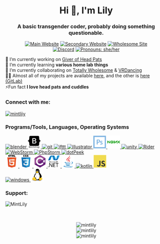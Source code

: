 <h1 align="center">Hi 👋, I'm Lily</h1>
<h3 align="center">A basic transgender coder, probably doing something questionable.</h3>

<p align="center">
	<a href="https://MintLily.lgbt" target="_blank"><img alt="Main Website" src="https://img.shields.io/website?label=MintLily.lgbt&style=for-the-badge&url=https%3A%2F%2FMintLily.lgbt" /></a>
	<a href="https://bslegacy.com" target="_blank"><img alt="Secondary Website" src="https://img.shields.io/website?label=bslegacy.com&style=for-the-badge&url=https%3A%2F%2Fbslegacy.com" /></a>
	<a href="https://totallywholeso.me" target="_blank"><img alt="Wholesome Site" src="https://img.shields.io/website?label=totallywholeso.me%20%28R-18%2B%29&style=for-the-badge&url=https%3A%2F%2Ftotallywholeso.me" /></a>
	<br>
	<a href="https://discord.com/users/167335587488071682" target="_blank"><img alt="Discord" src="https://img.shields.io/static/v1?label=MintLily&message=%230001&style=for-the-badge&logo=appveyor&color=7289DA&logo=Discord" /></a>
	<a href="https://ppl.moe/u/mintlily" target="_blank"><img alt="Pronouns: she/her" src="https://img.shields.io/static/v1?label=Pronouns&message=she/her&color=E6A1FF&style=for-the-badge" /><a/>
</p>

<p>
	🔭 I’m currently working on <a href="https://git.ellyvr.dev/Lily/giver-of-head-pats" target="_blank">Giver of Head Pats</a><br>
	🌱 I’m currently learning <b>various home lab things</b><br>
	👯 I’m currently collaborating on <a href="https://github.com/TotallyWholesomeVRC" target="_blank">Totally Wholesome</a> & <a href="https://vrdancing.club/" target="_blank">VRDancing</a><br>
	👨‍💻 Almost all of my projects are available <a href="https://github.com/MintLily?tab=repositories" target="_blank">here</a>, and the other is <a href="https://git.ellyvr.dev/Lily" target="_blank">here (GitLab)</a><br>
	⚡Fun fact <b>I love head pats and cuddles</b><br>
</p>

<h3 align="left">Connect with me:</h3>
<p align="left">
<a href="https://twitter.com/mintliiy" target="blank"><img align="center" src="https://raw.githubusercontent.com/rahuldkjain/github-profile-readme-generator/master/src/images/icons/Social/twitter.svg" alt="mintliiy" height="30" width="40" /></a>
</p>

<h3 align="left">Programs/Tools, Languages, Operating Systems</h3>
<a href="https://www.blender.org/" target="_blank" rel="noreferrer"> <img src="https://download.blender.org/branding/community/blender_community_badge_white.svg" alt="blender" width="40" height="40"/> </a> <a href="https://getbootstrap.com" target="_blank" rel="noreferrer"> <img src="https://raw.githubusercontent.com/devicons/devicon/master/icons/bootstrap/bootstrap-plain-wordmark.svg" alt="bootstrap" width="40" height="40"/> </a> <a href="https://git-scm.com/" target="_blank" rel="noreferrer"> <img src="https://www.vectorlogo.zone/logos/git-scm/git-scm-icon.svg" alt="git" width="40" height="40"/> </a> <a href="https://ifttt.com/" target="_blank" rel="noreferrer"> <img src="https://www.vectorlogo.zone/logos/ifttt/ifttt-ar21.svg" alt="ifttt" width="40" height="40"/> </a> <a href="https://www.adobe.com/in/products/illustrator.html" target="_blank" rel="noreferrer"> <img src="https://www.vectorlogo.zone/logos/adobe_illustrator/adobe_illustrator-icon.svg" alt="illustrator" width="40" height="40"/> </a> <a href="https://www.photoshop.com/en" target="_blank" rel="noreferrer"> <img src="https://raw.githubusercontent.com/devicons/devicon/master/icons/photoshop/photoshop-line.svg" alt="photoshop" width="40" height="40"/> </a> <a href="https://www.nginx.com" target="_blank" rel="noreferrer"> <img src="https://raw.githubusercontent.com/devicons/devicon/master/icons/nginx/nginx-original.svg" alt="nginx" width="40" height="40"/> </a> <a href="https://unity.com/" target="_blank" rel="noreferrer"> <img src="https://www.vectorlogo.zone/logos/unity3d/unity3d-icon.svg" alt="unity" width="40" height="40"/> </a> <a href="https://jb.gg/OpenSourceSupport" target="_blank" rel="noreferrer"> <img src="https://resources.jetbrains.com/storage/products/company/brand/logos/Rider_icon.svg" alt="Rider" width="40" height="40"/> </a> <a href="https://jb.gg/OpenSourceSupport" target="_blank" rel="noreferrer"> <img src="https://resources.jetbrains.com/storage/products/company/brand/logos/WebStorm_icon.svg" alt="WebStorm" width="40" height="40"/> </a> <a href="https://jb.gg/OpenSourceSupport" target="_blank" rel="noreferrer"> <img src="https://resources.jetbrains.com/storage/products/company/brand/logos/PhpStorm_icon.svg" alt="PhpStorm" width="40" height="40"/> </a> <a href="https://jb.gg/OpenSourceSupport" target="_blank" rel="noreferrer"> <img src="https://resources.jetbrains.com/storage/products/company/brand/logos/dotPeek_icon.svg" alt="dotPeek" width="40" height="40"/> </a>
<br>
<a href="https://www.w3.org/html/" target="_blank" rel="noreferrer"> <img src="https://raw.githubusercontent.com/devicons/devicon/master/icons/html5/html5-original-wordmark.svg" alt="html5" width="40" height="40"/> </a> <a href="https://www.w3schools.com/css/" target="_blank" rel="noreferrer"> <img src="https://raw.githubusercontent.com/devicons/devicon/master/icons/css3/css3-original-wordmark.svg" alt="css3" width="40" height="40"/> </a> <a href="https://www.w3schools.com/cs/" target="_blank" rel="noreferrer"> <img src="https://raw.githubusercontent.com/devicons/devicon/master/icons/csharp/csharp-original.svg" alt="csharp" width="40" height="40"/> </a> <a href="https://dotnet.microsoft.com/" target="_blank" rel="noreferrer"> <img src="https://raw.githubusercontent.com/devicons/devicon/master/icons/dot-net/dot-net-original-wordmark.svg" alt="dotnet" width="40" height="40"/> </a> <a href="https://www.java.com" target="_blank" rel="noreferrer"> <img src="https://raw.githubusercontent.com/devicons/devicon/master/icons/java/java-original.svg" alt="java" width="40" height="40"/> </a> <a href="https://kotlinlang.org" target="_blank" rel="noreferrer"> <img src="https://www.vectorlogo.zone/logos/kotlinlang/kotlinlang-icon.svg" alt="kotlin" width="40" height="40"/> </a> <a href="https://developer.mozilla.org/en-US/docs/Web/JavaScript" target="_blank" rel="noreferrer"> <img src="https://raw.githubusercontent.com/devicons/devicon/master/icons/javascript/javascript-original.svg" alt="javascript" width="40" height="40"/> </a>
<br>
<a href="https://www.microsoft.com/windows/" target="_blank" rel="noreferrer"> <img src="https://i.mintlily.lgbt/win.svg" alt="windows" width="40" height="40"/> </a> <a href="https://www.linux.org/" target="_blank" rel="noreferrer"> <img src="https://raw.githubusercontent.com/devicons/devicon/master/icons/linux/linux-original.svg" alt="linux" width="40" height="40"/> </a>

<h3 align="left">Support:</h3>
<p><a href="https://ko-fi.com/MintLily"> <img align="left" src="https://cdn.ko-fi.com/cdn/kofi3.png?v=3" height="50" width="210" alt="MintLily" /></a></p><br><br>

<p align="center"><br />
    <img src="https://github-readme-stats.vercel.app/api/top-langs?username=mintlily&show_icons=true&theme=dracula&title_color=d3eee3&text_color=eeeeee&bg_color=493d57&hide_border=true&locale=en&layout=compact" alt="mintlily" />
    <br />
    <img src="https://github-readme-stats.vercel.app/api?username=mintlily&show_icons=true&theme=dracula&title_color=d3eee3&text_color=eeeeee&bg_color=493d57&hide_border=true&locale=en" alt="mintlily" />
    <br />
    <img src="https://komarev.com/ghpvc/?username=mintlily&label=Profile%20views&color=4b8d9b&style=flat-square" alt="mintlily" />
</p>
